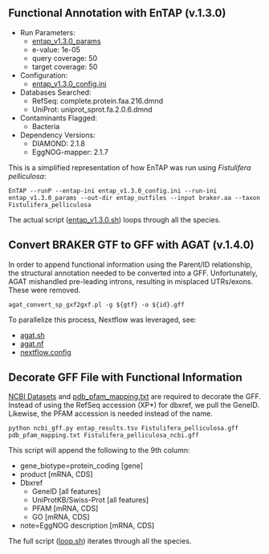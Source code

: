 ## Functional Annotation with EnTAP (v.1.3.0)

* Run Parameters: 
    - [entap_v1.3.0_params](entap_v1.3.0_params)
    - e-value: 1e-05
    - query coverage: 50
    - target coverage: 50
* Configuration:
    - [entap_v1.3.0_config.ini](entap_v1.3.0_config.ini)
* Databases Searched:
    - RefSeq: complete.protein.faa.216.dmnd
    - UniProt: uniprot_sprot.fa.2.0.6.dmnd
* Contaminants Flagged:
    - Bacteria
* Dependency Versions:
    - DIAMOND: 2.1.8
    - EggNOG-mapper: 2.1.7

This is a simplified representation of how EnTAP was run using *Fistulifera pelliculosa*:
```
EnTAP --runP --entap-ini entap_v1.3.0_config.ini --run-ini entap_v1.3.0_params --out-dir entap_outfiles --input braker.aa --taxon Fistulifera_pelliculosa
```
The actual script ([entap_v1.3.0.sh](entap_v1.3.0.sh)) loops through all the species.

## Convert BRAKER GTF to GFF with AGAT (v.1.4.0)
In order to append functional information using the Parent/ID relationship, the structural annotation needed to be converted into a GFF. Unfortunately, AGAT mishandled pre-leading introns, resulting in misplaced UTRs/exons. These were removed. 

```
agat_convert_sp_gxf2gxf.pl -g ${gtf} -o ${id}.gff
```
To parallelize this process, Nextflow was leveraged, see:
* [agat.sh](agat.sh)
* [agat.nf](agat.nf)
* [nextflow.config](nextflow.config)

## Decorate GFF File with Functional Information
[NCBI Datasets](https://www.ncbi.nlm.nih.gov/datasets/docs/v2/download-and-install/) and [pdb_pfam_mapping.txt](https://ftp.ebi.ac.uk/pub/databases/Pfam/mappings/pdb_pfam_mapping.txt) are required to decorate the GFF. Instead of using the RefSeq accession (XP*) for dbxref, we pull the GeneID. Likewise, the PFAM accession is needed instead of the name. 

```
python ncbi_gff.py entap_results.tsv Fistulifera_pelliculosa.gff pdb_pfam_mapping.txt Fistulifera_pelliculosa_ncbi.gff
```

This script will append the following to the 9th column:
* gene_biotype=protein_coding [gene]
* product [mRNA, CDS]
* Dbxref
    - GeneID [all features]
    - UniProtKB/Swiss-Prot [all features]
    - PFAM [mRNA, CDS]
    - GO [mRNA, CDS]
* note=EggNOG description [mRNA, CDS]

The full script ([loop.sh](loop.sh)) iterates through all the species. 
